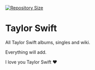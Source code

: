 [![Repository Size](https://img.shields.io/github/repo-size/BlackIQ/Taylor-Swift)](https://github.com/BlackIQ/Taylor-Swift)

# Taylor Swift

All Taylor Swift albums, singles and wiki.

Everything will add.

I love you Taylor Swift :heart:
